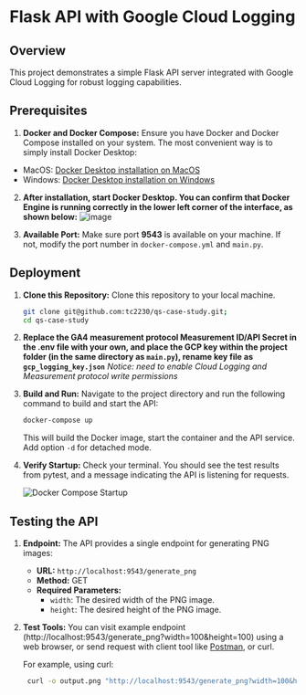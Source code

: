 # Flask API with Google Cloud Logging

## Overview

This project demonstrates a simple Flask API server integrated with Google Cloud Logging for robust logging capabilities.

## Prerequisites

1. **Docker and Docker Compose:** Ensure you have Docker and Docker Compose installed on your system. The most convenient way is to simply install Docker Desktop:
- MacOS: [Docker Desktop installation on MacOS](https://docs.docker.com/desktop/install/mac-install/)
- Windows: [Docker Desktop installation on Windows](https://docs.docker.com/desktop/install/windows-install/)

2. **After installation, start Docker Desktop. You can confirm that Docker Engine is running correctly in the lower left corner of the interface, as shown below:**
![image](https://hackmd.io/_uploads/rJ1JF_joR.png)

3. **Available Port:** Make sure port **9543** is available on your machine. If not, modify the port number in `docker-compose.yml` and `main.py`.

## Deployment
1. **Clone this Repository:** Clone this repository to your local machine.
   ```bash
   git clone git@github.com:tc2230/qs-case-study.git;
   cd qs-case-study
   ```

2. **Replace the GA4 measurement protocol Measurement ID/API Secret in the .env file with your own, and place the GCP key within the project folder (in the same directory as `main.py`), rename key file as `gcp_logging_key.json`**
    *Notice: need to enable Cloud Logging and Measurement protocol write permissions*

3. **Build and Run:** Navigate to the project directory and run the following command to build and start the API:
   ```bash
   docker-compose up
   ```
   This will build the Docker image, start the container and the API service. Add option `-d` for detached mode.
  
  
4. **Verify Startup:** Check your terminal. You should see the test results from pytest, and a message indicating the API is listening for requests.

   ![Docker Compose Startup](https://hackmd.io/_uploads/rkPOiwjsR.png)

## Testing the API

1. **Endpoint:** The API provides a single endpoint for generating PNG images:
   - **URL:** `http://localhost:9543/generate_png`
   - **Method:** GET
   - **Required Parameters:**
     - `width`: The desired width of the PNG image.
     - `height`: The desired height of the PNG image.

2. **Test Tools:** You can visit example endpoint (http://localhost:9543/generate_png?width=100&height=100) using a web browser, or send request with client tool like [Postman](https://www.postman.com/downloads/), or curl.

    For example, using curl:
      ```bash
       curl -o output.png "http://localhost:9543/generate_png?width=100&height=100"
      ```
